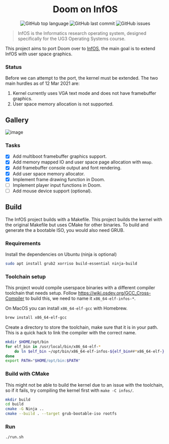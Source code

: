 <h1 align="center">Doom on InfOS</h1>
<p align="center">
    <img alt="GitHub top language" src="https://img.shields.io/github/languages/top/nankeen/infos-doom?style=for-the-badge">
    <img alt="GitHub last commit" src="https://img.shields.io/github/last-commit/nankeen/infos-doom?style=for-the-badge">
    <img alt="GitHub issues" src="https://img.shields.io/github/issues/nankeen/infos-doom?style=for-the-badge">
</p>

> InfOS is the Informatics research operating system, designed specifically for the UG3 Operating Systems course.

This project aims to port Doom over to [InfOS](https://github.com/tspink/infos), the main goal is to extend InfOS with user space graphics.

### Status

Before we can attempt to the port, the kernel must be extended.
The two main hurdles as of 12 Mar 2021 are:

1. Kernel currently uses VGA text mode and does not have framebuffer graphics.
2. User space memory allocation is not supported.

## Gallery

![image](https://user-images.githubusercontent.com/6895854/112836924-1f9e6a80-9093-11eb-8af8-8bdf3102ec5b.png)

### Tasks

- [x] Add multiboot framebuffer graphics support.
- [x] Add memory mapped IO and user space page allocation with `mmap`.
- [x] Add framebuffer console output and font rendering.
- [x] Add user space memory allocator.
- [x] Implement frame drawing function in Doom.
- [ ] Implement player input functions in Doom.
- [ ] Add mouse device support (optional).

## Build

The InfOS project builds with a Makefile.
This project builds the kernel with the original Makefile but uses CMake for other binaries.
To build and generate the a bootable ISO, you would also need GRUB.

### Requirements

Install the dependencies on Ubuntu (ninja is optional)

```bash
sudo apt install grub2 xorriso build-essential ninja-build
```

### Toolchain setup

This project would compile userspace binaries with a different compiler toolchain that needs setup.
Follow https://wiki.osdev.org/GCC_Cross-Compiler to build this, we need to name it `x86_64-elf-infos-*`.

On MacOS you can install `x86_64-elf-gcc` with Homebrew.

```bash
brew install x86_64-elf-gcc
```

Create a directory to store the toolchain, make sure that it is in your path.
This is a quick hack to link the compiler with the correct name.

```bash
mkdir $HOME/opt/bin
for elf_bin in /usr/local/bin/x86_64-elf-*
    do ln $elf_bin ~/opt/bin/x86_64-elf-infos-${elf_bin##*x86_64-elf-}
done
export PATH="$HOME/opt/bin:$PATH"
```

### Build with CMake

This might not be able to build the kernel due to an issue with the toolchain, so if it fails, try compiling the kernel first with `make -C infos/`.

```bash
mkdir build
cd build
cmake -G Ninja ..
cmake --build . --target grub-bootable-iso rootfs
```

### Run
```bash
./run.sh
```
